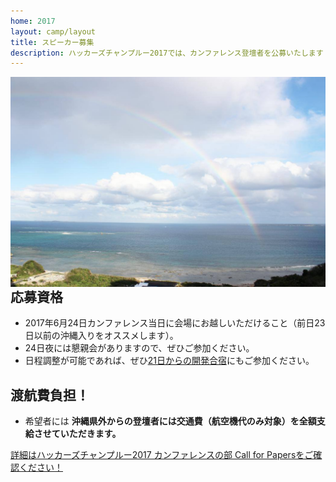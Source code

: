 ```yaml
---
home: 2017
layout: camp/layout
title: スピーカー募集
description: ハッカーズチャンプルー2017では、カンファレンス登壇者を公募いたします！開発者の心を震わせる、熱い発表をお待ちしております。
---
```


<img src="/img/2017/rainbow.jpg" align="right">

## 応募資格

* 2017年6月24日カンファレンス当日に会場にお越しいただけること（前日23日以前の沖縄入りをオススメします）。
* 24日夜には懇親会がありますので、ぜひご参加ください。
* 日程調整が可能であれば、ぜひ[21日からの開発合宿](camp.html)にもご参加ください。

## 渡航費負担！

* 希望者には **沖縄県外からの登壇者には交通費（航空機代のみ対象）を全額支給させていただきます。**

<p><a href="https://github.com/hackers-champloo/cfp2017/" class="alert button" target="_blank">詳細はハッカーズチャンプルー2017 カンファレンスの部 Call for Papersをご確認ください！</a></p>
